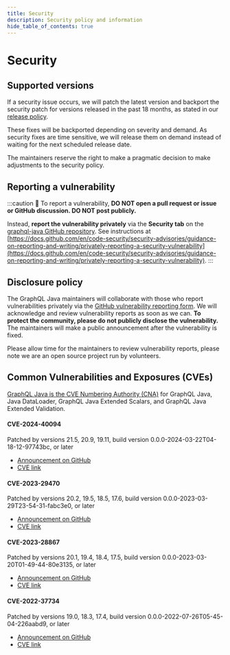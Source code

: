 ```yaml
---
title: Security
description: Security policy and information
hide_table_of_contents: true
---
```


# Security

## Supported versions
If a security issue occurs, we will patch the latest version and backport the security patch for versions released in the past 18 months, as stated in our [release policy](https://www.graphql-java.com/blog/release-policy).

These fixes will be backported depending on severity and demand. As security fixes are time sensitive, we will release them on demand instead of waiting for the next scheduled release date.

The maintainers reserve the right to make a pragmatic decision to make adjustments to the security policy.

## Reporting a vulnerability
:::caution
🚨 To report a vulnerability, **DO NOT open a pull request or issue or GitHub discussion. DO NOT post publicly.**

Instead, **report the vulnerability privately** via the **Security tab** on the [graphql-java GitHub repository](https://github.com/graphql-java/graphql-java/security). See instructions at [https://docs.github.com/en/code-security/security-advisories/guidance-on-reporting-and-writing/privately-reporting-a-security-vulnerability](https://docs.github.com/en/code-security/security-advisories/guidance-on-reporting-and-writing/privately-reporting-a-security-vulnerability).
:::

## Disclosure policy
The GraphQL Java maintainers will collaborate with those who report vulnerabilities privately via the [GitHub vulnerability reporting form](https://github.com/graphql-java/graphql-java/security). 
We will acknowledge and review vulnerability reports as soon as we can. **To protect the community, please do not publicly disclose the vulnerability.**
The maintainers will make a public announcement after the vulnerability is fixed. 

Please allow time for the maintainers to review vulnerability reports, please note we are an open source project run by volunteers.

## Common Vulnerabilities and Exposures (CVEs)

[GraphQL Java is the CVE Numbering Authority (CNA)](https://www.cve.org/PartnerInformation/ListofPartners/partner/graphql-java) for GraphQL Java, Java DataLoader, GraphQL Java Extended Scalars, and GraphQL Java Extended Validation.

#### CVE-2024-40094
Patched by versions 21.5, 20.9, 19.11, build version 0.0.0-2024-03-22T04-18-12-97743bc, or later
* [Announcement on GitHub](https://github.com/graphql-java/graphql-java/discussions/3641)
* [CVE link](https://cve.mitre.org/cgi-bin/cvename.cgi?name=CVE-2024-40094)

#### CVE-2023-29470
Patched by versions 20.2, 19.5, 18.5, 17.6, build version 0.0.0-2023-03-29T23-54-31-fabc3e0, or later
* [Announcement on GitHub](https://github.com/graphql-java/graphql-java/discussions/3181)
* [CVE link](https://cve.mitre.org/cgi-bin/cvename.cgi?name=CVE-2023-29470)

#### CVE-2023-28867
Patched by versions 20.1, 19.4, 18.4, 17.5, build version 0.0.0-2023-03-20T01-49-44-80e3135, or later
* [Announcement on GitHub](https://github.com/graphql-java/graphql-java/discussions/3153)
* [CVE link](https://cve.mitre.org/cgi-bin/cvename.cgi?name=CVE-2023-28867)

#### CVE-2022-37734
Patched by versions 19.0, 18.3, 17.4, build version 0.0.0-2022-07-26T05-45-04-226aabd9, or later
* [Announcement on GitHub](https://github.com/graphql-java/graphql-java/discussions/2958)
* [CVE link](https://cve.mitre.org/cgi-bin/cvename.cgi?name=2022-37734)

